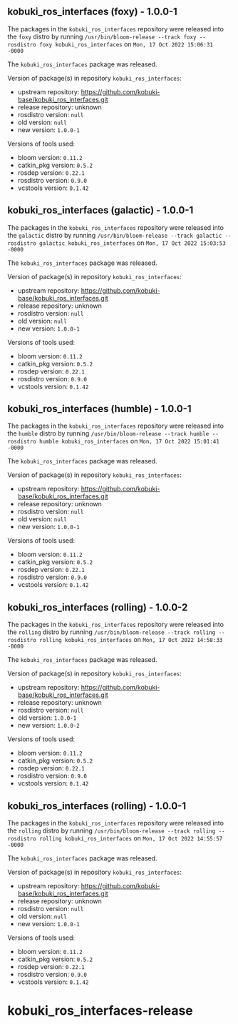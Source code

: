 ## kobuki_ros_interfaces (foxy) - 1.0.0-1

The packages in the `kobuki_ros_interfaces` repository were released into the `foxy` distro by running `/usr/bin/bloom-release --track foxy --rosdistro foxy kobuki_ros_interfaces` on `Mon, 17 Oct 2022 15:06:31 -0000`

The `kobuki_ros_interfaces` package was released.

Version of package(s) in repository `kobuki_ros_interfaces`:

- upstream repository: https://github.com/kobuki-base/kobuki_ros_interfaces.git
- release repository: unknown
- rosdistro version: `null`
- old version: `null`
- new version: `1.0.0-1`

Versions of tools used:

- bloom version: `0.11.2`
- catkin_pkg version: `0.5.2`
- rosdep version: `0.22.1`
- rosdistro version: `0.9.0`
- vcstools version: `0.1.42`


## kobuki_ros_interfaces (galactic) - 1.0.0-1

The packages in the `kobuki_ros_interfaces` repository were released into the `galactic` distro by running `/usr/bin/bloom-release --track galactic --rosdistro galactic kobuki_ros_interfaces` on `Mon, 17 Oct 2022 15:03:53 -0000`

The `kobuki_ros_interfaces` package was released.

Version of package(s) in repository `kobuki_ros_interfaces`:

- upstream repository: https://github.com/kobuki-base/kobuki_ros_interfaces.git
- release repository: unknown
- rosdistro version: `null`
- old version: `null`
- new version: `1.0.0-1`

Versions of tools used:

- bloom version: `0.11.2`
- catkin_pkg version: `0.5.2`
- rosdep version: `0.22.1`
- rosdistro version: `0.9.0`
- vcstools version: `0.1.42`


## kobuki_ros_interfaces (humble) - 1.0.0-1

The packages in the `kobuki_ros_interfaces` repository were released into the `humble` distro by running `/usr/bin/bloom-release --track humble --rosdistro humble kobuki_ros_interfaces` on `Mon, 17 Oct 2022 15:01:41 -0000`

The `kobuki_ros_interfaces` package was released.

Version of package(s) in repository `kobuki_ros_interfaces`:

- upstream repository: https://github.com/kobuki-base/kobuki_ros_interfaces.git
- release repository: unknown
- rosdistro version: `null`
- old version: `null`
- new version: `1.0.0-1`

Versions of tools used:

- bloom version: `0.11.2`
- catkin_pkg version: `0.5.2`
- rosdep version: `0.22.1`
- rosdistro version: `0.9.0`
- vcstools version: `0.1.42`


## kobuki_ros_interfaces (rolling) - 1.0.0-2

The packages in the `kobuki_ros_interfaces` repository were released into the `rolling` distro by running `/usr/bin/bloom-release --track rolling --rosdistro rolling kobuki_ros_interfaces` on `Mon, 17 Oct 2022 14:58:33 -0000`

The `kobuki_ros_interfaces` package was released.

Version of package(s) in repository `kobuki_ros_interfaces`:

- upstream repository: https://github.com/kobuki-base/kobuki_ros_interfaces.git
- release repository: unknown
- rosdistro version: `null`
- old version: `1.0.0-1`
- new version: `1.0.0-2`

Versions of tools used:

- bloom version: `0.11.2`
- catkin_pkg version: `0.5.2`
- rosdep version: `0.22.1`
- rosdistro version: `0.9.0`
- vcstools version: `0.1.42`


## kobuki_ros_interfaces (rolling) - 1.0.0-1

The packages in the `kobuki_ros_interfaces` repository were released into the `rolling` distro by running `/usr/bin/bloom-release --track rolling --rosdistro rolling kobuki_ros_interfaces` on `Mon, 17 Oct 2022 14:55:57 -0000`

The `kobuki_ros_interfaces` package was released.

Version of package(s) in repository `kobuki_ros_interfaces`:

- upstream repository: https://github.com/kobuki-base/kobuki_ros_interfaces.git
- release repository: unknown
- rosdistro version: `null`
- old version: `null`
- new version: `1.0.0-1`

Versions of tools used:

- bloom version: `0.11.2`
- catkin_pkg version: `0.5.2`
- rosdep version: `0.22.1`
- rosdistro version: `0.9.0`
- vcstools version: `0.1.42`


# kobuki_ros_interfaces-release
